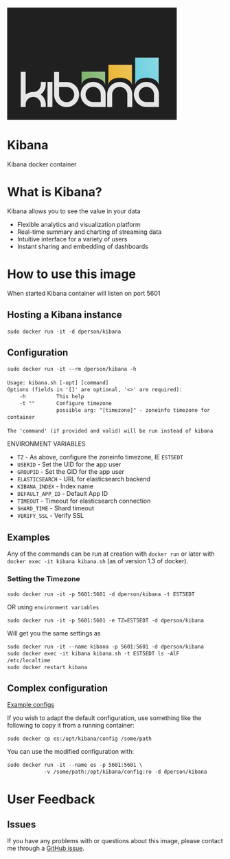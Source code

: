 [![logo](https://raw.githubusercontent.com/dperson/kibana/master/logo.png)](https://www.elastic.co/products/kibana)

# Kibana

Kibana docker container

# What is Kibana?

Kibana allows you to see the value in your data

 * Flexible analytics and visualization platform
 * Real-time summary and charting of streaming data
 * Intuitive interface for a variety of users
 * Instant sharing and embedding of dashboards

# How to use this image

When started Kibana container will listen on port 5601

## Hosting a Kibana instance

    sudo docker run -it -d dperson/kibana

## Configuration

    sudo docker run -it --rm dperson/kibana -h

    Usage: kibana.sh [-opt] [command]
    Options (fields in '[]' are optional, '<>' are required):
        -h          This help
        -t ""       Configure timezone
                    possible arg: "[timezone]" - zoneinfo timezone for container

    The 'command' (if provided and valid) will be run instead of kibana

ENVIRONMENT VARIABLES

 * `TZ` - As above, configure the zoneinfo timezone, IE `EST5EDT`
 * `USERID` - Set the UID for the app user
 * `GROUPID` - Set the GID for the app user
 * `ELASTICSEARCH` - URL for elasticsearch backend
 * `KIBANA_INDEX` - Index name
 * `DEFAULT_APP_ID` - Default App ID
 * `TIMEOUT` - Timeout for elasticsearch connection
 * `SHARD_TIME` - Shard timeout
 * `VERIFY_SSL` - Verify SSL

## Examples

Any of the commands can be run at creation with `docker run` or later with
`docker exec -it kibana kibana.sh` (as of version 1.3 of docker).

### Setting the Timezone

    sudo docker run -it -p 5601:5601 -d dperson/kibana -t EST5EDT

OR using `environment variables`

    sudo docker run -it -p 5601:5601 -e TZ=EST5EDT -d dperson/kibana

Will get you the same settings as

    sudo docker run -it --name kibana -p 5601:5601 -d dperson/kibana
    sudo docker exec -it kibana kibana.sh -t EST5EDT ls -AlF /etc/localtime
    sudo docker restart kibana

## Complex configuration

[Example configs](http://www.elastic.co/guide/)

If you wish to adapt the default configuration, use something like the following
to copy it from a running container:

    sudo docker cp es:/opt/kibana/config /some/path

You can use the modified configuration with:

    sudo docker run -it --name es -p 5601:5601 \
                -v /some/path:/opt/kibana/config:ro -d dperson/kibana

# User Feedback

## Issues

If you have any problems with or questions about this image, please contact me
through a [GitHub issue](https://github.com/dperson/kibana/issues).